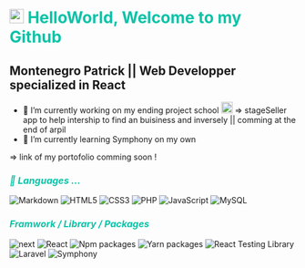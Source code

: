 
# <img src="https://media.giphy.com/media/hvRJCLFzcasrR4ia7z/giphy.gif" width="25px"> <span style="color:#0ac3a7"> HelloWorld, Welcome to my Github </span>

##  Montenegro Patrick || Web Developper specialized in React 

- 🔭 I’m currently working on my ending project school <img src="https://encrypted-tbn0.gstatic.com/images?q=tbn:ANd9GcTJme8ObsGG3dRlk13Og2ovlz-axjs5UB_tNU5toF4&s" width="20px"> => stageSeller app to help intership to find an buisiness and inversely || comming at the end of arpil
- 🌱 I’m currently learning Symphony on my own

=> link of my portofolio comming soon !

### <span style="color:#0ac3a7; font-style:italic">🤖 Languages ...

![Markdown](https://img.shields.io/badge/Markdown-black?style=for-the-badge&logo=Markdown&logoColor=grey&color=ffffff)
![HTML5](https://img.shields.io/badge/HTML5-black?style=for-the-badge&logo=html5&color=ffffff)
![CSS3](https://img.shields.io/badge/CSS3-black?style=for-the-badge&logo=css3&logoColor=2bcbba&color=ffffff)
![PHP](https://img.shields.io/badge/PHP-black?style=for-the-badge&logo=php&logoColor=2bcbba&color=ffffff)
![JavaScript](https://img.shields.io/badge/JavaScript-black?style=for-the-badge&logo=javascript&color=ffffff)
![MySQL](https://img.shields.io/badge/-MySQL-black?style=for-the-badge&logo=mysql&color=ffffff)

### <span style="color:#0ac3a7; font-style:italic">Framwork / Library / Packages</span>

![next](https://img.shields.io/badge/-react-black?style=for-the-badge&logo=next&logoColor=61DAFB&color=ffffff)
![React](https://img.shields.io/badge/-react-black?style=for-the-badge&logo=react&logoColor=61DAFB&color=ffffff)
![Npm packages](https://img.shields.io/badge/-npm-black?style=for-the-badge&logo=npm&color=ffffff)
![Yarn packages](https://img.shields.io/badge/-yarn-black?style=for-the-badge&logo=yarn&color=ffffff)
![React Testing Library](https://img.shields.io/badge/-Testing%20Library-black?style=for-the-badge&logo=testing-library&logoColor=E3332&color=ffffff)
![Laravel](https://img.shields.io/badge/-Laravel-black?style=for-the-badge&logo=laravel&color=ffffff)
![Symphony](https://img.shields.io/badge/-Symphony-black?style=for-the-badge&logo=symphony&color=ffffff)
 



  
